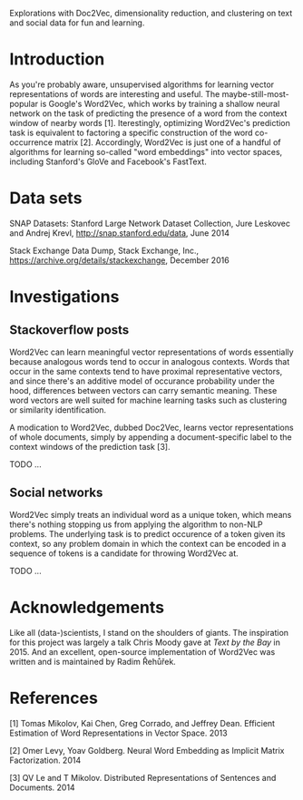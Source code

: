Explorations with Doc2Vec, dimensionality reduction, and clustering
on text and social data for fun and learning.

# Introduction

As you're probably aware, unsupervised algorithms for learning vector
representations of words are interesting and useful.
The maybe-still-most-popular is Google's Word2Vec, which works by training a 
shallow neural network on the task of predicting the presence of
a word from the context window of nearby words [1]. Iterestingly, 
optimizing Word2Vec's prediction task is equivalent to factoring
a specific construction of the word co-occurrence matrix [2].
Accordingly, Word2Vec is just one of a handful of algorithms for
learning so-called "word embeddings" into vector spaces, including
Stanford's GloVe and Facebook's FastText.

# Data sets

SNAP Datasets: Stanford Large Network Dataset Collection,
Jure Leskovec and Andrej Krevl, http://snap.stanford.edu/data, June 2014

Stack Exchange Data Dump, Stack Exchange, Inc.,
https://archive.org/details/stackexchange, December 2016

# Investigations

## Stackoverflow posts

Word2Vec can learn meaningful vector representations of words essentially
because analogous words tend to occur in analogous contexts. Words that occur
in the same contexts tend to have proximal representative vectors, and since
there's an additive model of occurance probability under the hood, differences 
between vectors can carry semantic meaning. These word vectors are well suited
for machine learning tasks such as clustering or similarity identification.

A modication to Word2Vec, dubbed Doc2Vec, learns vector representations of whole
documents, simply by appending a document-specific label to the context windows of
the prediction task [3].

TODO ...

## Social networks

Word2Vec simply treats an individual word as a unique token, which means there's nothing
stopping us from applying the algorithm to non-NLP problems. The underlying task is to predict
occurence of a token given its context, so any problem domain in which the context
can be encoded in a sequence of tokens is a candidate for throwing Word2Vec at.

TODO ...

# Acknowledgements

Like all (data-)scientists, I stand on the shoulders of giants. The inspiration
for this project was largely a talk Chris Moody gave at *Text by the Bay* in 2015.
And an excellent, open-source implementation of Word2Vec was written and is
maintained by Radim Řehůřek.

# References

[1] Tomas Mikolov, Kai Chen, Greg Corrado, and Jeffrey Dean.
Efficient Estimation of Word Representations in Vector Space.
2013

[2] Omer Levy, Yoav Goldberg.
Neural Word Embedding as Implicit Matrix Factorization. 2014

[3] QV Le and T Mikolov. Distributed Representations of Sentences and Documents. 2014
